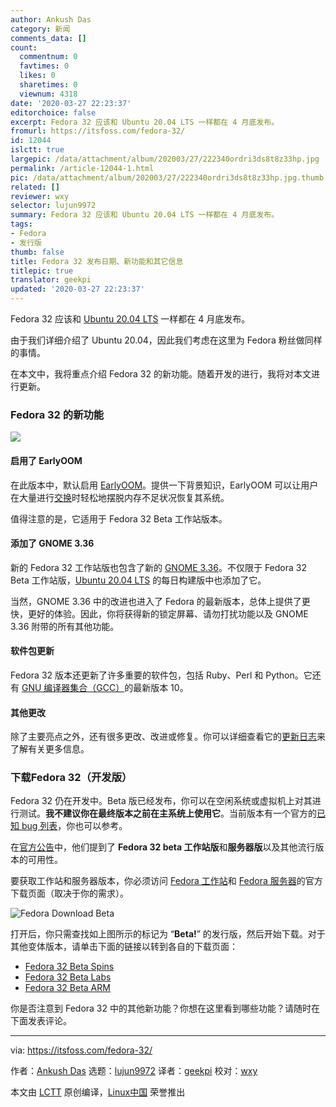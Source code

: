 ```yaml
---
author: Ankush Das
category: 新闻
comments_data: []
count:
  commentnum: 0
  favtimes: 0
  likes: 0
  sharetimes: 0
  viewnum: 4318
date: '2020-03-27 22:23:37'
editorchoice: false
excerpt: Fedora 32 应该和 Ubuntu 20.04 LTS 一样都在 4 月底发布。
fromurl: https://itsfoss.com/fedora-32/
id: 12044
islctt: true
largepic: /data/attachment/album/202003/27/222340ordri3ds8t8z33hp.jpg
permalink: /article-12044-1.html
pic: /data/attachment/album/202003/27/222340ordri3ds8t8z33hp.jpg.thumb.jpg
related: []
reviewer: wxy
selector: lujun9972
summary: Fedora 32 应该和 Ubuntu 20.04 LTS 一样都在 4 月底发布。
tags:
- Fedora
- 发行版
thumb: false
title: Fedora 32 发布日期、新功能和其它信息
titlepic: true
translator: geekpi
updated: '2020-03-27 22:23:37'
---
```


Fedora 32 应该和 [Ubuntu 20.04 LTS](https://itsfoss.com/ubuntu-20-04-release-features/) 一样都在 4 月底发布。


由于我们详细介绍了 Ubuntu 20.04，因此我们考虑在这里为 Fedora 粉丝做同样的事情。


在本文中，我将重点介绍 Fedora 32 的新功能。随着开发的进行，我将对本文进行更新。


### Fedora 32 的新功能


![](/data/attachment/album/202003/27/222340ordri3ds8t8z33hp.jpg)


#### 启用了 EarlyOOM


在此版本中，默认启用 [EarlyOOM](https://fedoraproject.org/wiki/Changes/EnableEarlyoom#Enable_EarlyOOM)。提供一下背景知识，EarlyOOM 可以让用户在大量进行[交换](https://itsfoss.com/swap-size/)时轻松地摆脱内存不足状况恢复其系统。


值得注意的是，它适用于 Fedora 32 Beta 工作站版本。


#### 添加了 GNOME 3.36


新的 Fedora 32 工作站版也包含了新的 [GNOME 3.36](https://itsfoss.com/gnome-3-36-release/)。不仅限于 Fedora 32 Beta 工作站版，[Ubuntu 20.04 LTS](https://itsfoss.com/ubuntu-20-04-release-features/) 的每日构建版中也添加了它。


当然，GNOME 3.36 中的改进也进入了 Fedora 的最新版本，总体上提供了更快，更好的体验。因此，你将获得新的锁定屏幕、请勿打扰功能以及 GNOME 3.36 附带的所有其他功能。


#### 软件包更新


Fedora 32 版本还更新了许多重要的软件包，包括 Ruby、Perl 和 Python。它还有 [GNU 编译器集合（GCC）](https://gcc.gnu.org/)的最新版本 10。


#### 其他更改


除了主要亮点之外，还有很多更改、改进或修复。你可以详细查看它的[更新日志](https://fedoraproject.org/wiki/Releases/32/ChangeSet)来了解有关更多信息。


### 下载Fedora 32（开发版）


Fedora 32 仍在开发中。Beta 版已经发布，你可以在空闲系统或虚拟机上对其进行测试。**我不建议你在最终版本之前在主系统上使用它**。当前版本有一个官方的[已知 bug 列表](https://fedoraproject.org/wiki/Common_F32_bugs)，你也可以参考。


在[官方公告](https://fedoramagazine.org/announcing-the-release-of-fedora-32-beta/)中，他们提到了 **Fedora 32 beta 工作站版**和**服务器版**以及其他流行版本的可用性。


要获取工作站和服务器版本，你必须访问 [Fedora 工作站](https://getfedora.org/workstation/download/)和 [Fedora 服务器](https://getfedora.org/server/download/)的官方下载页面（取决于你的需求）。


![Fedora Download Beta](/data/attachment/album/202003/27/222341e3izcir5mrcz1bik.jpg)


打开后，你只需查找如上图所示的标记为 “**Beta!**” 的发行版，然后开始下载。对于其他变体版本，请单击下面的链接以转到各自的下载页面：


* [Fedora 32 Beta Spins](https://spins.fedoraproject.org/prerelease)
* [Fedora 32 Beta Labs](https://labs.fedoraproject.org/prerelease)
* [Fedora 32 Beta ARM](https://arm.fedoraproject.org/prerelease)


你是否注意到 Fedora 32 中的其他新功能？你想在这里看到哪些功能？请随时在下面发表评论。




---


via: <https://itsfoss.com/fedora-32/>


作者：[Ankush Das](https://itsfoss.com/author/ankush/) 选题：[lujun9972](https://github.com/lujun9972) 译者：[geekpi](https://github.com/geekpi) 校对：[wxy](https://github.com/wxy)


本文由 [LCTT](https://github.com/LCTT/TranslateProject) 原创编译，[Linux中国](https://linux.cn/) 荣誉推出